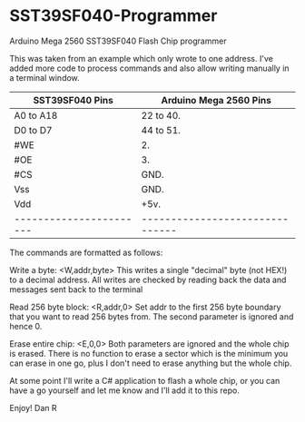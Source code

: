 # SST39SF040-Programmer
Arduino Mega 2560 SST39SF040 Flash Chip programmer

This was taken from an example which only wrote to one address. I've added more code to process commands and also allow writing manually in a terminal window.

| SST39SF040 Pins       |        Arduino Mega 2560 Pins |
|-----------------------|-------------------------------|
| A0 to A18             |       22 to 40.               |
| D0 to D7              |       44 to 51.               |
| #WE                   |       2.                      |
| #OE                   |       3.                      |
| #CS                   |       GND.                    |
| Vss                   |       GND.                    |
| Vdd                   |       +5v.                    |
|-----------------------|-------------------------------|

The commands are formatted as follows:

Write a byte: <W,addr,byte>
This writes a single "decimal" byte (not HEX!) to a decimal address. All writes are checked by reading back the data and messages sent back to the terminal

Read 256 byte block: <R,addr,0>
Set addr to the first 256 byte boundary that you want to read 256 bytes from. The second parameter is ignored and hence 0.

Erase entire chip: <E,0,0>
Both parameters are ignored and the whole chip is erased. There is no function to erase a sector which is the minimum you can erase in one go, plus I don't need to erase anything but the whole chip.

At some point I'll write a C# application to flash a whole chip, or you can have a go yourself and let me know and I'll add it to this repo.

Enjoy!
Dan R
